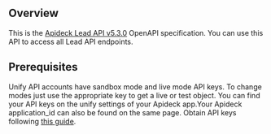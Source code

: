 ## Overview

This is the [Apideck Lead API v5.3.0](https://www.apideck.com/lead-api) OpenAPI specification. You can use this API to access all Lead API endpoints.
## Prerequisites

 Unify API accounts have sandbox mode and live mode API keys. To change modes just use the appropriate key to get a live or test object.  You can find your API keys on the unify settings of your Apideck app.Your Apideck application_id can also be found on the same page. Obtain API keys following [this guide](https://developers.apideck.com/apis/lead/reference#section/Authorization).
